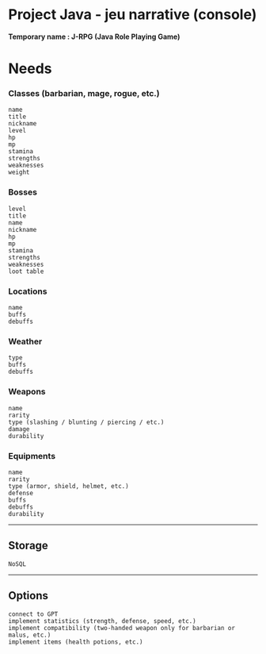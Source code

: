 # Project Java - jeu narrative (console)

**Temporary name : J-RPG (Java Role Playing Game)**

# Needs
### Classes (barbarian, mage, rogue, etc.)
    name
    title
    nickname
    level
    hp
    mp
    stamina
    strengths
    weaknesses
    weight
	
### Bosses
    level
    title
    name
    nickname
    hp
    mp
    stamina
    strengths
    weaknesses
    loot table

### Locations
    name
    buffs
    debuffs
		
### Weather
    type
    buffs
    debuffs

### Weapons
    name
    rarity
    type (slashing / blunting / piercing / etc.)
    damage
    durability
		
### Equipments
    name
    rarity
    type (armor, shield, helmet, etc.)
    defense
    buffs
    debuffs
    durability

--------------------------------------------------------------

## Storage
    NoSQL

---------------------------------------------------------------

## Options
	connect to GPT
	implement statistics (strength, defense, speed, etc.)
    implement compatibility (two-handed weapon only for barbarian or malus, etc.)
    implement items (health potions, etc.)
